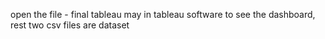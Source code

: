 open the file - final tableau may in tableau software to see the dashboard, rest two csv files are dataset
